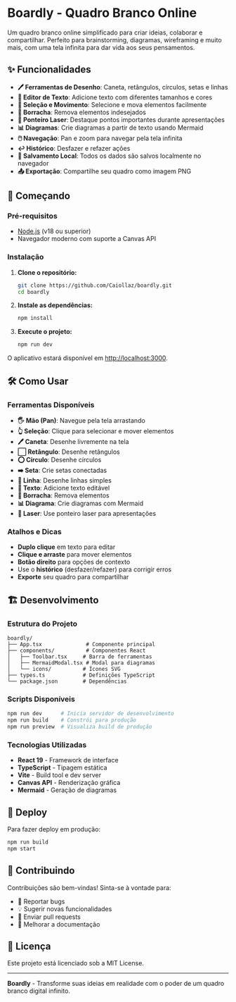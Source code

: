 # Boardly - Quadro Branco Online

Um quadro branco online simplificado para criar ideias, colaborar e compartilhar. Perfeito para brainstorming, diagramas, wireframing e muito mais, com uma tela infinita para dar vida aos seus pensamentos.

## ✨ Funcionalidades

- **🖊️ Ferramentas de Desenho**: Caneta, retângulos, círculos, setas e linhas
- **📝 Editor de Texto**: Adicione texto com diferentes tamanhos e cores
- **🎯 Seleção e Movimento**: Selecione e mova elementos facilmente
- **🧹 Borracha**: Remova elementos indesejados
- **🔴 Ponteiro Laser**: Destaque pontos importantes durante apresentações
- **📊 Diagramas**: Crie diagramas a partir de texto usando Mermaid
- **🖱️ Navegação**: Pan e zoom para navegar pela tela infinita
- **↩️ Histórico**: Desfazer e refazer ações
- **💾 Salvamento Local**: Todos os dados são salvos localmente no navegador
- **📤 Exportação**: Compartilhe seu quadro como imagem PNG

## 🚀 Começando

### Pré-requisitos

- [Node.js](https://nodejs.org/) (v18 ou superior)
- Navegador moderno com suporte a Canvas API

### Instalação

1. **Clone o repositório:**
   ```bash
   git clone https://github.com/Caiollaz/boardly.git
   cd boardly
   ```

2. **Instale as dependências:**
   ```bash
   npm install
   ```

3. **Execute o projeto:**
   ```bash
   npm run dev
   ```

O aplicativo estará disponível em [http://localhost:3000](http://localhost:3000).

## 🛠️ Como Usar

### Ferramentas Disponíveis

- **🖐️ Mão (Pan)**: Navegue pela tela arrastando
- **👆 Seleção**: Clique para selecionar e mover elementos
- **🖊️ Caneta**: Desenhe livremente na tela
- **⬜ Retângulo**: Desenhe retângulos
- **⭕ Círculo**: Desenhe círculos
- **➡️ Seta**: Crie setas conectadas
- **📏 Linha**: Desenhe linhas simples
- **📝 Texto**: Adicione texto editável
- **🧹 Borracha**: Remova elementos
- **📊 Diagrama**: Crie diagramas com Mermaid
- **🔴 Laser**: Use ponteiro laser para apresentações

### Atalhos e Dicas

- **Duplo clique** em texto para editar
- **Clique e arraste** para mover elementos
- **Botão direito** para opções de contexto
- Use o **histórico** (desfazer/refazer) para corrigir erros
- **Exporte** seu quadro para compartilhar

## 🏗️ Desenvolvimento

### Estrutura do Projeto

```
boardly/
├── App.tsx              # Componente principal
├── components/          # Componentes React
│   ├── Toolbar.tsx     # Barra de ferramentas
│   ├── MermaidModal.tsx # Modal para diagramas
│   └── icons/          # Ícones SVG
├── types.ts            # Definições TypeScript
└── package.json        # Dependências
```

### Scripts Disponíveis

```bash
npm run dev      # Inicia servidor de desenvolvimento
npm run build    # Constrói para produção
npm run preview  # Visualiza build de produção
```

### Tecnologias Utilizadas

- **React 19** - Framework de interface
- **TypeScript** - Tipagem estática
- **Vite** - Build tool e dev server
- **Canvas API** - Renderização gráfica
- **Mermaid** - Geração de diagramas

## 🚀 Deploy

Para fazer deploy em produção:

```bash
npm run build
npm start
```

## 🤝 Contribuindo

Contribuições são bem-vindas! Sinta-se à vontade para:

- 🐛 Reportar bugs
- 💡 Sugerir novas funcionalidades
- 🔧 Enviar pull requests
- 📝 Melhorar a documentação

## 📄 Licença

Este projeto está licenciado sob a MIT License.

---

**Boardly** - Transforme suas ideias em realidade com o poder de um quadro branco digital infinito.

